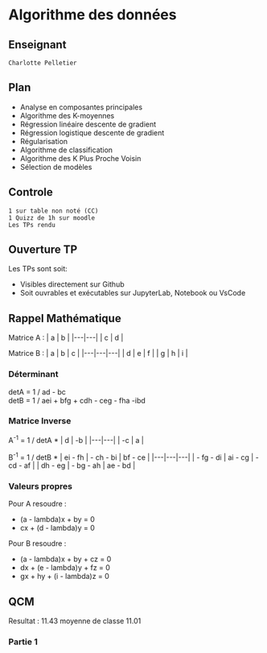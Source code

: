 # Algorithme des données
## Enseignant
    Charlotte Pelletier
## Plan
* Analyse en composantes principales
* Algorithme des K-moyennes
* Régression linéaire descente de gradient
* Régression logistique descente de gradient
* Régularisation
* Algorithme de classification
* Algorithme des K Plus Proche Voisin
* Sélection de modèles
## Controle
    1 sur table non noté (CC)
    1 Quizz de 1h sur moodle
    Les TPs rendu
## Ouverture TP
Les TPs sont soit: <br> 
* Visibles directement sur Github
* Soit ouvrables et exécutables sur JupyterLab, Notebook ou VsCode 
## Rappel Mathématique
Matrice A : 
| a | b |
|---|---|
| c | d |

Matrice B : 
| a | b | c |
|---|---|---|
| d | e | f |
| g | h | i |

### Déterminant
detA = 1 / ad - bc <br>
detB = 1 / aei + bfg + cdh - ceg - fha -ibd 
### Matrice Inverse
A<sup>-1</sup> = 1 / detA *
| d | -b |
|---|---|
| -c | a |

B<sup>-1</sup> = 1 / detB * 
| ei - fh | - ch - bi | bf - ce |
|---|---|---|
| - fg - di | ai - cg | - cd - af |
| dh - eg | - bg - ah | ae - bd |

### Valeurs propres
Pour A resoudre :
* (a - lambda)x + by = 0
* cx + (d - lambda)y = 0

Pour B resoudre : 
* (a - lambda)x + by + cz = 0
* dx + (e - lambda)y + fz = 0
* gx + hy + (i - lambda)z = 0

## QCM
Resultat : 11.43 moyenne de classe 11.01
### Partie 1
